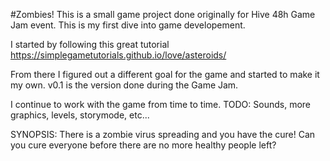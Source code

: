 #Zombies!
This is a small game project done originally for Hive 48h Game Jam event. This is my first dive into game developement.

I started by following this great tutorial https://simplegametutorials.github.io/love/asteroids/

From there I figured out a different goal for the game and started to make it my own. v0.1 is the version done during the Game Jam.

I continue to work with the game from time to time.
TODO: Sounds, more graphics, levels, storymode, etc...

SYNOPSIS: There is a zombie virus spreading and you have the cure! Can you cure everyone before there are no more healthy people left?
